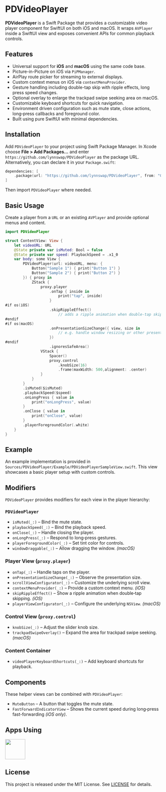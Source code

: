 # PDVideoPlayer

**PDVideoPlayer** is a Swift Package that provides a customizable video player component for SwiftUI on both iOS and macOS. It wraps `AVPlayer` inside a SwiftUI view and exposes convenient APIs for common playback controls.

## Features

- Universal support for **iOS** and **macOS** using the same code base.
- Picture-in-Picture on iOS via `PiPManager`.
- AirPlay route picker for streaming to external displays.
- Custom context menus on iOS via `contextMenuProvider`.
- Gesture handling including double-tap skip with ripple effects, long press speed changes.
- Optional overlay to enlarge the trackpad swipe seeking area on macOS.
- Customizable keyboard shortcuts for quick navigation.
- Environment driven configuration such as mute state, close actions, long‑press callbacks and foreground color.
- Built using pure SwiftUI with minimal dependencies.

## Installation

Add `PDVideoPlayer` to your project using Swift Package Manager. In Xcode choose **File \> Add Packages...** and enter `https://github.com/lynnswap/PDVideoPlayer` as the package URL. Alternatively, you can declare it in your `Package.swift`:

```swift
dependencies: [
    .package(url: "https://github.com/lynnswap/PDVideoPlayer", from: "0.1.x")
]
```

Then import `PDVideoPlayer` where needed.

## Basic Usage

Create a player from a `URL` or an existing `AVPlayer` and provide optional menus and content.

```swift
import PDVideoPlayer

struct ContentView: View {
    let videoURL: URL
    @State private var isMuted: Bool = false
    @State private var speed: PlaybackSpeed = .x1_0
    var body: some View {
        PDVideoPlayer(url: videoURL, menu: {
            Button("Sample 1") { print("Button 1") }
            Button("Sample 2") { print("Button 2") }
        }) { proxy in
            ZStack {
                proxy.player
                    .onTap { inside in
                        print("tap", inside)
                    }
#if os(iOS)
                    .skipRippleEffect()
                        // adds a ripple animation when double‑tap skipping
#endif
#if os(macOS)
                    .onPresentationSizeChange({ view, size in
                        // e.g. handle window resizing or other presentation-size changes
                    })
#endif
                    .ignoresSafeArea()
                VStack {
                    Spacer()
                    proxy.control
                        .knobSize(16)
                        .frame(maxWidth: 500,alignment: .center)
                }
            }
        }
        .isMuted($isMuted)
        .playbackSpeed($speed)
        .onLongPress { value in
            print("onLongPress", value)
        }
        .onClose { value in
            print("onClose", value)
        }
        .playerForegroundColor(.white)
    }
}
```

## Example

An example implementation is provided in
`Sources/PDVideoPlayer/Example/PDVideoPlayerSampleView.swift`.
This view showcases a basic player setup with custom controls.

## Modifiers

`PDVideoPlayer` provides modifiers for each view in the player hierarchy:

### `PDVideoPlayer`

- `isMuted(_:)` – Bind the mute state.
- `playbackSpeed(_:)` – Bind the playback speed.
- `onClose(_:)` – Handle closing the player.
- `onLongPress(_:)` – Respond to long‑press gestures.
- `playerForegroundColor(_:)` – Set tint color for controls.
- `windowDraggable(_:)` – Allow dragging the window. *(macOS)*

### Player View (`proxy.player`)

- `onTap(_:)` – Handle taps on the player.
- `onPresentationSizeChange(_:)` – Observe the presentation size.
- `scrollViewConfigurator(_:)` – Customize the underlying scroll view.
- `contextMenuProvider(_:)` – Provide a custom context menu. *(iOS)*
- `skipRippleEffect()` – Show a ripple animation when double‑tap skipping. *(iOS)*
- `playerViewConfigurator(_:)` – Configure the underlying `NSView`. *(macOS)*

### Control View (`proxy.control`)

- `knobSize(_:)` – Adjust the slider knob size.
- `trackpadSwipeOverlay()` – Expand the area for trackpad swipe seeking. *(macOS)*

### Content Container

- `videoPlayerKeyboardShortcuts(_:)` – Add keyboard shortcuts for playback.

## Components

These helper views can be combined with `PDVideoPlayer`:

- `MuteButton` – A button that toggles the mute state.
- `FastForwardIndicatorView` – Shows the current speed during long‑press fast-forwarding *(iOS only)*.

## Apps Using

<p float="left">
    <a href="https://apps.apple.com/jp/app/tweetpd/id1671411031"><img src="https://i.imgur.com/AC6eGdx.png" height="65"></a>
</p>

## License

This project is released under the MIT License. See [LICENSE](LICENSE) for details.
